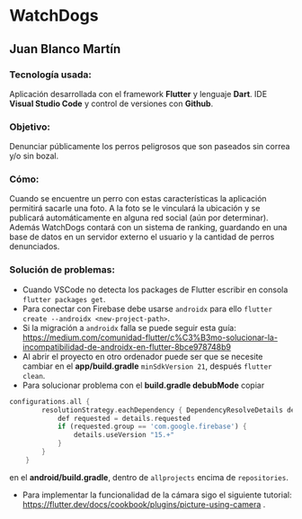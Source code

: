 # WatchDogs
## Juan Blanco Martín

### Tecnología usada:
Aplicación desarrollada con el framework **Flutter** y lenguaje **Dart**. IDE **Visual Studio Code** y control de versiones con **Github**.

### Objetivo: 
Denunciar públicamente los perros peligrosos que son paseados sin correa y/o sin bozal.

### Cómo:
Cuando se encuentre un perro con estas características la aplicación permitirá sacarle una foto. A la foto se le vinculará la ubicación y se publicará automáticamente en alguna red social (aún por determinar).
Además WatchDogs contará con un sistema de ranking, guardando en una base de datos en un servidor externo el usuario y la cantidad de perros denunciados. 

### Solución de  problemas:
- Cuando VSCode no detecta los packages de Flutter escribir en consola `` flutter packages get ``.
- Para conectar con Firebase debe usarse ``androidx`` para ello ``flutter create --androidx <new-project-path>``.
- Si la migración a ``androidx`` falla se puede seguir esta guía: https://medium.com/comunidad-flutter/c%C3%B3mo-solucionar-la-incompatibilidad-de-androidx-en-flutter-8bce978748b9 
- Al abrir el proyecto en otro ordenador puede ser que se necesite cambiar en el **app/build.gradle** ``minSdkVersion 21``, después ``flutter clean``.
- Para solucionar problema con el **build.gradle debubMode** copiar 
```dart
configurations.all {
        resolutionStrategy.eachDependency { DependencyResolveDetails details ->
            def requested = details.requested
            if (requested.group == 'com.google.firebase') {
                details.useVersion "15.+"
            }
        }
    }
```
en el **android/build.gradle**, dentro de ``allprojects`` encima de ``repositories``.

- Para implementar la funcionalidad de la cámara sigo el siguiente tutorial: https://flutter.dev/docs/cookbook/plugins/picture-using-camera .
